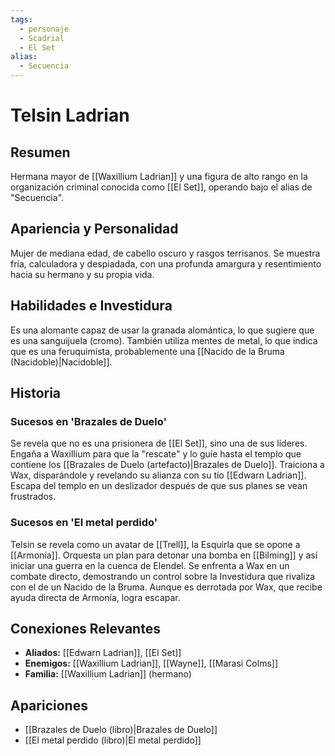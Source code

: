 ```yaml
---
tags:
  - personaje
  - Scadrial
  - El Set
alias:
  - Secuencia
---
```


# Telsin Ladrian

## Resumen
Hermana mayor de [[Waxillium Ladrian]] y una figura de alto rango en la organización criminal conocida como [[El Set]], operando bajo el alias de "Secuencia".

## Apariencia y Personalidad
Mujer de mediana edad, de cabello oscuro y rasgos terrisanos. Se muestra fría, calculadora y despiadada, con una profunda amargura y resentimiento hacia su hermano y su propia vida.

## Habilidades e Investidura
Es una alomante capaz de usar la granada alomántica, lo que sugiere que es una sanguijuela (cromo). También utiliza mentes de metal, lo que indica que es una feruquimista, probablemente una [[Nacido de la Bruma (Nacidoble)|Nacidoble]].

## Historia
### Sucesos en 'Brazales de Duelo'
Se revela que no es una prisionera de [[El Set]], sino una de sus líderes. Engaña a Waxillium para que la "rescate" y lo guíe hasta el templo que contiene los [[Brazales de Duelo (artefacto)|Brazales de Duelo]]. Traiciona a Wax, disparándole y revelando su alianza con su tío [[Edwarn Ladrian]]. Escapa del templo en un deslizador después de que sus planes se vean frustrados.

### Sucesos en 'El metal perdido'
Telsin se revela como un avatar de [[Trell]], la Esquirla que se opone a [[Armonía]]. Orquesta un plan para detonar una bomba en [[Bilming]] y así iniciar una guerra en la cuenca de Elendel. Se enfrenta a Wax en un combate directo, demostrando un control sobre la Investidura que rivaliza con el de un Nacido de la Bruma. Aunque es derrotada por Wax, que recibe ayuda directa de Armonía, logra escapar.

## Conexiones Relevantes
* **Aliados:** [[Edwarn Ladrian]], [[El Set]]
* **Enemigos:** [[Waxillium Ladrian]], [[Wayne]], [[Marasi Colms]]
* **Familia:** [[Waxillium Ladrian]] (hermano)

## Apariciones
* [[Brazales de Duelo (libro)|Brazales de Duelo]]
* [[El metal perdido (libro)|El metal perdido]]
